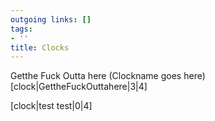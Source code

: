 ```yaml
---
outgoing links: []
tags:
- ''
title: Clocks
---
```

Getthe Fuck Outta here
(Clockname goes here)[clock|GettheFuckOuttahere|3|4]

[clock|test test|0|4]

